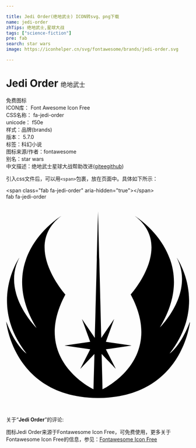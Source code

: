 ```yaml
---

title: Jedi Order(绝地武士) ICON转svg、png下载
name: jedi-order
zhTips: 绝地武士,星球大战
tags: ["science-fiction"]
pre: fab
search: star wars
image: https://iconhelper.cn/svg/fontawesome/brands/jedi-order.svg

---
```


# Jedi Order  <small style="font-size: 60%;font-weight: 100">绝地武士</small>


<div class="detail-page">
<p>
<span><span class="badge-success badge">免费图标</span> </span>
<br/>
<span>
ICON库：
<span class="badge-secondary badge">Font Awesome Icon Free</span> 
</span>
<br/>
<span>
CSS名称：
<span class="badge-secondary badge">fa-jedi-order</span> 
</span>
<br/>
<span>
unicode：
<span class="badge-secondary badge">f50e</span> 
<copy-btn content='f50e' btn-title=""></copy-btn>
<copy-btn :content='String.fromCodePoint(parseInt("f50e", 16))' btn-title="复制U"></copy-btn>
</span><br/><span>样式：<span class="badge-light badge">品牌(brands)</span></span>
<br/>
<span>
版本：
<span class="badge-secondary badge">5.7.0</span> 
</span><br/><span>标签：<span class="badge-light badge"><router-link to="/tags/science-fiction.html">科幻小说</router-link></span></span>
<br/>
<span>图标来源/作者：<span class="badge-light badge">fontawesome</span></span> 
<br/>
<span>别名：<span class="badge-light badge">star wars</span></span><br/><span class="zh-detail">中文描述：<span class="badge-primary badge">绝地武士</span><span class="badge-primary badge">星球大战</span><span class="help-link"><span>帮助改进</span>(<a href="https://gitee.com/liuwave/icon-helper/edit/master/json/fontawesome/brands/jedi-order.json" target="_blank" rel="noopener noreferrer">gitee</a><a href="https://github.com/liuwave/icon-helper/edit/master/json/fontawesome/brands/jedi-order.json" target="_blank" rel="noopener noreferrer">github</a></span>)</span><br/>
</p>
</div>
<div class="alert alert-dark">
  <i class="fab fa-jedi-order fa-xs"></i>
  <i class="fab fa-jedi-order fa-sm"></i>
  <i class="fab fa-jedi-order fa-lg"></i>
  <i class="fab fa-jedi-order fa-2x"></i>
  <i class="fab fa-jedi-order fa-3x"></i>
  <i class="fab fa-jedi-order fa-5x"></i>
  <i class="fab fa-jedi-order fa-7x"></i>
</div>
<div>
  <p>引入css文件后，可以用<code>&lt;span&gt;</code>包裹，放在页面中。具体如下所示：    
  </p>
  <div class="alert alert-primary" style="font-size: 14px">
    &lt;span class="fab fa-jedi-order" aria-hidden="true"&gt;&lt;/span&gt;
    <copy-btn content='<span class="fab fa-jedi-order" aria-hidden="true"></span>'></copy-btn>
  </div>
  <div class="alert alert-secondary">
    <i class="fab fa-jedi-order"
    style="font-size: 24px"
    aria-hidden="true"></i> fab fa-jedi-order
    <copy-btn content="fab fa-jedi-order" btn-title="复制图标名称"></copy-btn>
  </div>
</div>
<div id="svg" class="svg-wrap">
<svg xmlns="http://www.w3.org/2000/svg" viewBox="0 0 448 512"><path d="M398.5 373.6c95.9-122.1 17.2-233.1 17.2-233.1 45.4 85.8-41.4 170.5-41.4 170.5 105-171.5-60.5-271.5-60.5-271.5 96.9 72.7-10.1 190.7-10.1 190.7 85.8 158.4-68.6 230.1-68.6 230.1s-.4-16.9-2.2-85.7c4.3 4.5 34.5 36.2 34.5 36.2l-24.2-47.4 62.6-9.1-62.6-9.1 20.2-55.5-31.4 45.9c-2.2-87.7-7.8-305.1-7.9-306.9v-2.4 1-1 2.4c0 1-5.6 219-7.9 306.9l-31.4-45.9 20.2 55.5-62.6 9.1 62.6 9.1-24.2 47.4 34.5-36.2c-1.8 68.8-2.2 85.7-2.2 85.7s-154.4-71.7-68.6-230.1c0 0-107-118.1-10.1-190.7 0 0-165.5 99.9-60.5 271.5 0 0-86.8-84.8-41.4-170.5 0 0-78.7 111 17.2 233.1 0 0-26.2-16.1-49.4-77.7 0 0 16.9 183.3 222 185.7h4.1c205-2.4 222-185.7 222-185.7-23.6 61.5-49.9 77.7-49.9 77.7z"/></svg>
</div>
<detail full-name='fa-jedi-order'></detail>
<div class="icon-detail__container">
<p>关于“<b>Jedi Order</b>”的评论:</p>
</div>
<Vssue title="关于“Jedi Order”的评论" />    
<div><p>图标Jedi Order来源于Fontawesome Icon Free，可免费使用，更多关于  Fontawesome Icon Free的信息，参见：<a target="_blank" href="https://iconhelper.cn/fontawesome.html">Fontawesome Icon Free</a>
</p></div>
